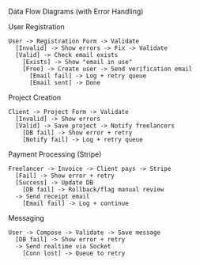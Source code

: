 Data Flow Diagrams (with Error Handling)

User Registration
```
User -> Registration Form -> Validate
  [Invalid] -> Show errors -> Fix -> Validate
  [Valid] -> Check email exists
    [Exists] -> Show "email in use"
    [Free] -> Create user -> Send verification email
      [Email fail] -> Log + retry queue
      [Email sent] -> Done
```

Project Creation
```
Client -> Project Form -> Validate
  [Invalid] -> Show errors
  [Valid] -> Save project -> Notify freelancers
    [DB fail] -> Show error + retry
    [Notify fail] -> Log + retry queue
```

Payment Processing (Stripe)
```
Freelancer -> Invoice -> Client pays -> Stripe
  [Fail] -> Show error + retry
  [Success] -> Update DB
    [DB fail] -> Rollback/flag manual review
  -> Send receipt email
    [Email fail] -> Log + continue
```

Messaging
```
User -> Compose -> Validate -> Save message
  [DB fail] -> Show error + retry
  -> Send realtime via Socket
    [Conn lost] -> Queue to retry
```



